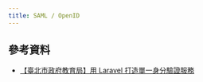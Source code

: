 ```yaml
---
title: SAML / OpenID
---
```


## 參考資料

* [【臺北市政府教育局】用 Laravel 打造單一身分驗證服務](https://medium.com/laraveldojo/the-story-behind-tp-edu-with-laravel-47fe68a51d8a)
